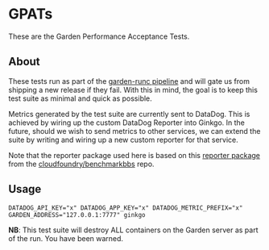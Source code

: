 # GPATs

These are the Garden Performance Acceptance Tests.

## About

These tests run as part of the [garden-runc pipeline](https://garden.ci.cf-app.com/) and will gate us from shipping a new release if they fail.
With this in mind, the goal is to keep this test suite as minimal and quick as possible.

Metrics generated by the test suite are currently sent to DataDog. This is achieved by wiring up the custom DataDog Reporter into Ginkgo.
In the future, should we wish to send metrics to other services, we can extend the suite by writing and wiring up a new custom reporter for that service.

Note that the reporter package used here is based on this [reporter package](https://github.com/cloudfoundry/benchmarkbbs/tree/master/reporter) from the [cloudfoundry/benchmarkbbs](https://github.com/cloudfoundry/benchmarkbbs) repo.

## Usage

```
DATADOG_API_KEY="x" DATADOG_APP_KEY="x" DATADOG_METRIC_PREFIX="x" GARDEN_ADDRESS="127.0.0.1:7777" ginkgo
```

**NB**: This test suite will destroy ALL containers on the Garden server as part of the run. You have been warned.
